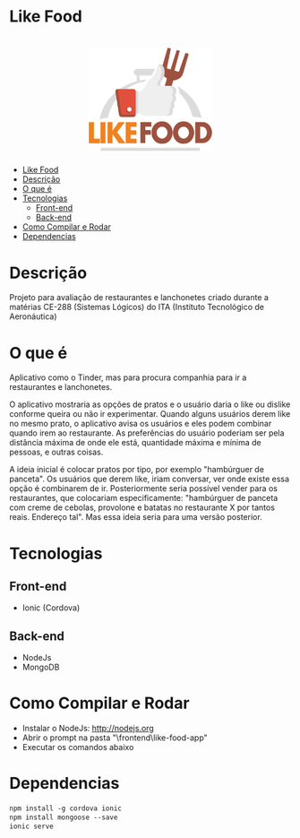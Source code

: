 # Like Food


<h1 align="center">
    <img src=".github/icone.png" width="220px" />
</h1>

- [Like Food](#like-food)
- [Descrição](#descrição)
- [O que é](#o-que-é)
- [Tecnologias](#tecnologias)
	- [Front-end](#front-end)
	- [Back-end](#back-end)
- [Como Compilar e Rodar](#como-compilar-e-rodar)
- [Dependencias](#dependencias)

# Descrição

Projeto para avaliação de restaurantes e lanchonetes criado durante a matérias CE-288 (Sistemas Lógicos) do ITA (Instituto Tecnológico de Aeronáutica)

# O que é

Aplicativo como o Tinder, mas para procura companhia para ir a restaurantes e lanchonetes.

O aplicativo mostraria as opções de pratos e o usuário daria o like ou dislike conforme queira ou não ir experimentar.
Quando alguns usuários derem like no mesmo prato, o aplicativo avisa os usuários e eles podem combinar quando irem ao restaurante.
As preferências do usuário poderiam ser pela distância máxima de onde ele está, quantidade máxima e mínima de pessoas, e outras coisas.

A ideia inicial é colocar pratos por tipo, por exemplo "hambúrguer de panceta". Os usuários que derem like, iriam conversar, ver onde existe essa opção é combinarem de ir. Posteriormente seria possível vender para os restaurantes, que colocariam especificamente: "hambúrguer de panceta com creme de cebolas, provolone e batatas no restaurante X por tantos reais. Endereço tal". Mas essa ideia seria para uma versão posterior.

# Tecnologias

## Front-end
- Ionic (Cordova)

## Back-end
- NodeJs
- MongoDB

# Como Compilar e Rodar

- Instalar o NodeJs: http://nodejs.org
- Abrir o prompt na pasta "\frontend\like-food-app"
- Executar os comandos abaixo

# Dependencias
``` console
npm install -g cordova ionic
npm install mongoose --save
ionic serve
```